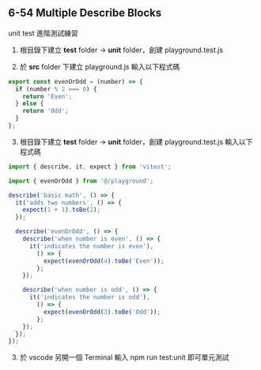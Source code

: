 ## 6-54 Multiple Describe Blocks

unit test 進階測試練習

1. 根目錄下建立 **test** folder -> **unit** folder，創建 playground.test.js

2. 於 **src** folder 下建立 playground.js 輸入以下程式碼

```javascript
export const evenOrOdd = (number) => {
  if (number % 2 === 0) {
    return 'Even';
  } else {
    return 'Odd';
  }
};
```

3. 根目錄下建立 **test** folder -> **unit** folder，創建 playground.test.js 輸入以下程式碼

```javascript
import { describe, it, expect } from 'vitest';

import { evenOrOdd } from '@/playground';

describe('basic math', () => {
  it('adds two numbers', () => {
    expect(1 + 1).toBe(2);
  });

  describe('evenOrOdd', () => {
    describe('when number is even', () => {
      it('indicates the number is even'),
        () => {
          expect(evenOrOdd(4).toBe('Even'));
        };
    });

    describe('when number is odd', () => {
      it('indicates the number is odd'),
        () => {
          expect(evenOrOdd(3).toBe('Odd'));
        };
    });
  });
});
```

3. 於 vscode 另開一個 Terminal 輸入 npm run test:unit 即可單元測試
